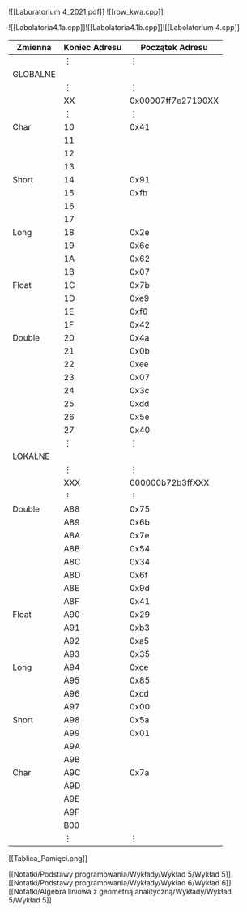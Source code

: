 ![[Laboratorium 4_2021.pdf]]
![[row_kwa.cpp]]

![[Labolatoria4.1a.cpp]]![[Labolatoria4.1b.cpp]]![[Labolatorium 4.cpp]]

| Zmienna  | Koniec Adresu | Początek Adresu    |
| -------- | ------------- | ------------------ |
|          | $\vdots$      | $\vdots$           |
| GLOBALNE |               |                    |
|          | $\vdots$      | $\vdots$           |
|          | XX            | 0x00007ff7e27190XX |
|          | $\vdots$      | $\vdots$           |
| Char     | 10            | 0x41               |
|          | 11            |                    |
|          | 12            |                    |
|          | 13            |                    |
| Short    | 14            | 0x91               |
|          | 15            | 0xfb               |
|          | 16            |                    |
|          | 17            |                    |
| Long     | 18            | 0x2e               |
|          | 19            | 0x6e               |
|          | 1A            | 0x62               |
|          | 1B            | 0x07               |
| Float    | 1C            | 0x7b               |
|          | 1D            | 0xe9               |
|          | 1E            | 0xf6               |
|          | 1F            | 0x42               |
| Double   | 20            | 0x4a               |
|          | 21            | 0x0b               |
|          | 22            | 0xee               |
|          | 23            | 0x07               |
|          | 24            | 0x3c               |
|          | 25            | 0xdd               |
|          | 26            | 0x5e               |
|          | 27            | 0x40               |
|          | $\vdots$      | $\vdots$           |
| LOKALNE  |               |                    |
|          | $\vdots$      | $\vdots$           |
|          | XXX           | 000000b72b3ffXXX   |
|          | $\vdots$      | $\vdots$           |
| Double   | A88           | 0x75               |
|          | A89           | 0x6b               |
|          | A8A           | 0x7e               |
|          | A8B           | 0x54               |
|          | A8C           | 0x34               |
|          | A8D           | 0x6f               |
|          | A8E           | 0x9d               |
|          | A8F           | 0x41               |
| Float    | A90           | 0x29               |
|          | A91           | 0xb3               |
|          | A92           | 0xa5               |
|          | A93           | 0x35               |
| Long     | A94           | 0xce               |
|          | A95           | 0x85               |
|          | A96           | 0xcd               |
|          | A97           | 0x00               |
| Short    | A98           | 0x5a               |
|          | A99           | 0x01               |
|          | A9A           |                    |
|          | A9B           |                    |
| Char     | A9C           | 0x7a               |
|          | A9D           |                    |
|          | A9E           |                    |
|          | A9F           |                    |
|          | B00           |                    |
|          | $\vdots$      | $\vdots$           |

[[Tablica_Pamięci.png]]

[[Notatki/Podstawy programowania/Wykłady/Wykład 5/Wykład 5]][[Notatki/Podstawy programowania/Wykłady/Wykład 6/Wykład 6]]
[[Notatki/Algebra liniowa z geometrią analityczną/Wykłady/Wykład 5/Wykład 5]]